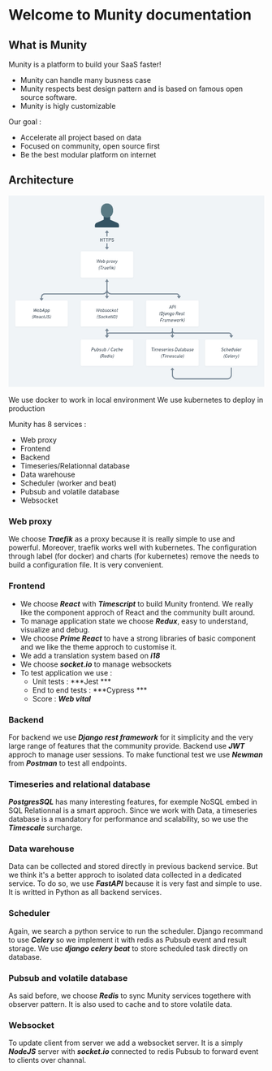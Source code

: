 # Welcome to Munity documentation

## What is Munity

Munity is a platform to build your SaaS faster!

* Munity can handle many busness case
* Munity respects best design pattern and is based on famous open source software.
* Munity is higly customizable

Our goal :

* Accelerate all project based on data
* Focused on community, open source first
* Be the best modular platform on internet

## Architecture

![Architecture](arch.png)

We use docker to work in local environment
We use kubernetes to deploy in production

Munity has 8 services :

- Web proxy
- Frontend
- Backend
- Timeseries/Relationnal database
- Data warehouse
- Scheduler (worker and beat)
- Pubsub and volatile database
- Websocket

### Web proxy
We choose ***Traefik*** as a proxy because it is really simple to use and powerful. Moreover, traefik works well with kubernetes.
The configuration through label (for docker) and charts (for kubernetes) remove the needs to build a configuration file. It is very convenient.

### Frontend
- We choose ***React*** with ***Timescript*** to build Munity frontend. We really like the component approch of React and the community built around.
- To manage application state we choose ***Redux***, easy to understand, visualize and debug.
- We choose ***Prime React*** to have a strong libraries of basic component and we like the theme approch to customise it.
- We add a translation system based on ***i18***
- We choose ***socket.io*** to manage websockets
- To test application we use :
    - Unit tests : ***Jest ***
    - End to end tests : ***Cypress ***
    - Score : ***Web vital***

### Backend
For backend we use ***Django rest framework*** for it simplicity and the very large range of features that the community provide.
Backend use ***JWT*** approch to manage user sessions.
To make functional test we use ***Newman*** from ***Postman*** to test all endpoints.


### Timeseries and relational database
***PostgresSQL*** has many interesting features, for exemple NoSQL embed in SQL Relationnal is a smart approch.
Since we work with Data, a timeseries database is a mandatory for performance and scalability, so we use the ***Timescale*** surcharge.

### Data warehouse
Data can be collected and stored directly in previous backend service. But we think it's a better approch to isolated data collected in a dedicated service.
To do so, we use ***FastAPI*** because it is very fast and simple to use. It is writted in Python as all backend services.

### Scheduler
Again, we search a python service to run the scheduler. Django recommand to use ***Celery*** so we implement it with redis as Pubsub event and result storage.
We use ***django celery beat*** to store scheduled task directly on database.

### Pubsub and volatile database
As said before, we choose ***Redis*** to sync Munity services togethere with observer pattern. It is also used to cache and to store volatile data.

### Websocket
To update client from server we add a websocket server. It is a simply ***NodeJS*** server with ***socket.io*** connected to redis Pubsub to forward event to clients over channal.
